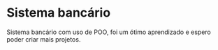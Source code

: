 
# Sistema bancário

Sistema bancário com uso de POO, foi um ótimo aprendizado e espero poder criar mais projetos.
